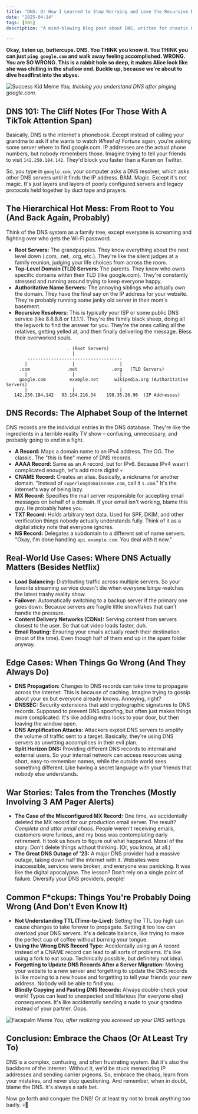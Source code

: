 ```yaml
---
title: "DNS: Or How I Learned to Stop Worrying and Love the Recursive Resolver (💀🙏)"
date: "2025-04-14"
tags: [DNS]
description: "A mind-blowing blog post about DNS, written for chaotic Gen Z engineers."

---
```


**Okay, listen up, buttercups. DNS. You THINK you know it. You THINK you can just `ping google.com` and walk away feeling accomplished. WRONG. You are SO WRONG. This is a rabbit hole so deep, it makes Alice look like she was chilling in the shallow end. Buckle up, because we're about to dive headfirst into the abyss.**

![Success Kid Meme](https://i.imgflip.com/1jcz8j.jpg)
*You, thinking you understand DNS after pinging google.com.*

## DNS 101: The Cliff Notes (For Those With A TikTok Attention Span)

Basically, DNS is the internet's phonebook. Except instead of calling your grandma to ask if she wants to watch *Wheel of Fortune* again, you're asking some server where to find google.com. IP addresses are the actual phone numbers, but nobody remembers those. Imagine trying to tell your friends to visit `142.250.184.142`. They'd block you faster than a Karen on Twitter.

So, you type in `google.com`, your computer asks a DNS resolver, which asks other DNS servers until it finds the IP address. BAM. Magic. Except it's not magic. It's just layers and layers of poorly configured servers and legacy protocols held together by duct tape and prayers.

## The Hierarchical Hot Mess: From Root to You (And Back Again, Probably)

Think of the DNS system as a family tree, except everyone is screaming and fighting over who gets the Wi-Fi password.

*   **Root Servers:** The grandpappies. They know everything about the next level down (.com, .net, .org, etc.). They're like the silent judges at a family reunion, judging your life choices from across the room.
*   **Top-Level Domain (TLD) Servers:** The parents. They know who owns specific domains within their TLD (like google.com). They're constantly stressed and running around trying to keep everyone happy.
*   **Authoritative Name Servers:** The annoying siblings who actually own the domain. They have the final say on the IP address for your website. They're probably running some janky old server in their mom's basement.
*   **Recursive Resolvers:** This is typically your ISP or some public DNS service (like 8.8.8.8 or 1.1.1.1). They're the family black sheep, doing all the legwork to find the answer for you. They're the ones calling all the relatives, getting yelled at, and then finally delivering the message. Bless their overworked souls.

```ascii
                       . (Root Servers)
                         |
        ------------------------------------
       |                 |                 |
     .com              .net             .org   (TLD Servers)
       |                 |                 |
     google.com         example.net      wikipedia.org (Authoritative Servers)
       |                 |                 |
   142.250.184.142   93.184.216.34    198.35.26.96  (IP Addresses)
```

## DNS Records: The Alphabet Soup of the Internet

DNS records are the individual entries in the DNS database. They're like the ingredients in a terrible reality TV show – confusing, unnecessary, and probably going to end in a fight.

*   **A Record:** Maps a domain name to an IPv4 address. The OG. The classic. The "this is fine" meme of DNS records.
*   **AAAA Record:** Same as an A record, but for IPv6. Because IPv4 wasn't complicated enough, let's add more digits! 💀
*   **CNAME Record:** Creates an alias. Basically, a nickname for another domain. "Instead of `superlongdomainname.com`, call it `s.com`." It's the internet's way of being lazy.
*   **MX Record:** Specifies the mail server responsible for accepting email messages on behalf of a domain. If your email isn't working, blame this guy. He probably hates you.
*   **TXT Record:** Holds arbitrary text data. Used for SPF, DKIM, and other verification things nobody actually understands fully. Think of it as a digital sticky note that everyone ignores.
*   **NS Record:** Delegates a subdomain to a different set of name servers. "Okay, I'm done handling `api.example.com`. You deal with it now."

## Real-World Use Cases: Where DNS Actually Matters (Besides Netflix)

*   **Load Balancing:** Distributing traffic across multiple servers. So your favorite streaming service doesn't die when everyone binge-watches the latest trashy reality show.
*   **Failover:** Automatically switching to a backup server if the primary one goes down. Because servers are fragile little snowflakes that can't handle the pressure.
*   **Content Delivery Networks (CDNs):** Serving content from servers closest to the user. So that cat video loads faster, duh.
*   **Email Routing:** Ensuring your emails actually reach their destination (most of the time). Even though half of them end up in the spam folder anyway.

## Edge Cases: When Things Go Wrong (And They Always Do)

*   **DNS Propagation:** Changes to DNS records can take time to propagate across the internet. This is because of caching. Imagine trying to gossip about your ex but everyone already knows. Annoying, right?
*   **DNSSEC:** Security extensions that add cryptographic signatures to DNS records. Supposed to prevent DNS spoofing, but often just makes things more complicated. It's like adding extra locks to your door, but then leaving the window open.
*   **DNS Amplification Attacks:** Attackers exploit DNS servers to amplify the volume of traffic sent to a target. Basically, they're using DNS servers as unwitting accomplices in their evil plan.
*   **Split Horizon DNS:** Providing different DNS records to internal and external users. So your internal network can access resources using short, easy-to-remember names, while the outside world sees something different. Like having a secret language with your friends that nobody else understands.

## War Stories: Tales from the Trenches (Mostly Involving 3 AM Pager Alerts)

*   **The Case of the Misconfigured MX Record:** One time, we accidentally deleted the MX record for our production email server. The result? *Complete and utter email chaos.* People weren't receiving emails, customers were furious, and my boss was contemplating early retirement. It took us hours to figure out what happened. Moral of the story: Don't delete things without thinking. (Or, you know, at all.)
*   **The Great DNS Outage of '23:** A major DNS provider had a massive outage, taking down half the internet with it. Websites were inaccessible, services were broken, and everyone was panicking. It was like the digital apocalypse. The lesson? Don't rely on a single point of failure. Diversify your DNS providers, people!

## Common F*ckups: Things You're Probably Doing Wrong (And Don't Even Know It)

*   **Not Understanding TTL (Time-to-Live):** Setting the TTL too high can cause changes to take forever to propagate. Setting it too low can overload your DNS servers. It's a delicate balance, like trying to make the perfect cup of coffee without burning your tongue.
*   **Using the Wrong DNS Record Type:** Accidentally using an A record instead of a CNAME record can lead to all sorts of problems. It's like using a fork to eat soup. Technically possible, but definitely not ideal.
*   **Forgetting to Update DNS Records After a Server Migration:** Moving your website to a new server and forgetting to update the DNS records is like moving to a new house and forgetting to tell your friends your new address. Nobody will be able to find you.
*   **Blindly Copying and Pasting DNS Records:** Always double-check your work! Typos can lead to unexpected and hilarious (for everyone else) consequences. It's like accidentally sending a nude to your grandma instead of your partner. Oops.

![Facepalm Meme](https://imgflip.com/s/meme/Facepalm.jpg)
*You, after realizing you screwed up your DNS settings.*

## Conclusion: Embrace the Chaos (Or At Least Try To)

DNS is a complex, confusing, and often frustrating system. But it's also the backbone of the internet. Without it, we'd be stuck memorizing IP addresses and sending carrier pigeons. So, embrace the chaos, learn from your mistakes, and never stop questioning. And remember, when in doubt, blame the DNS. It's always a safe bet.

Now go forth and conquer the DNS! Or at least try not to break anything too badly. 💀🙏
